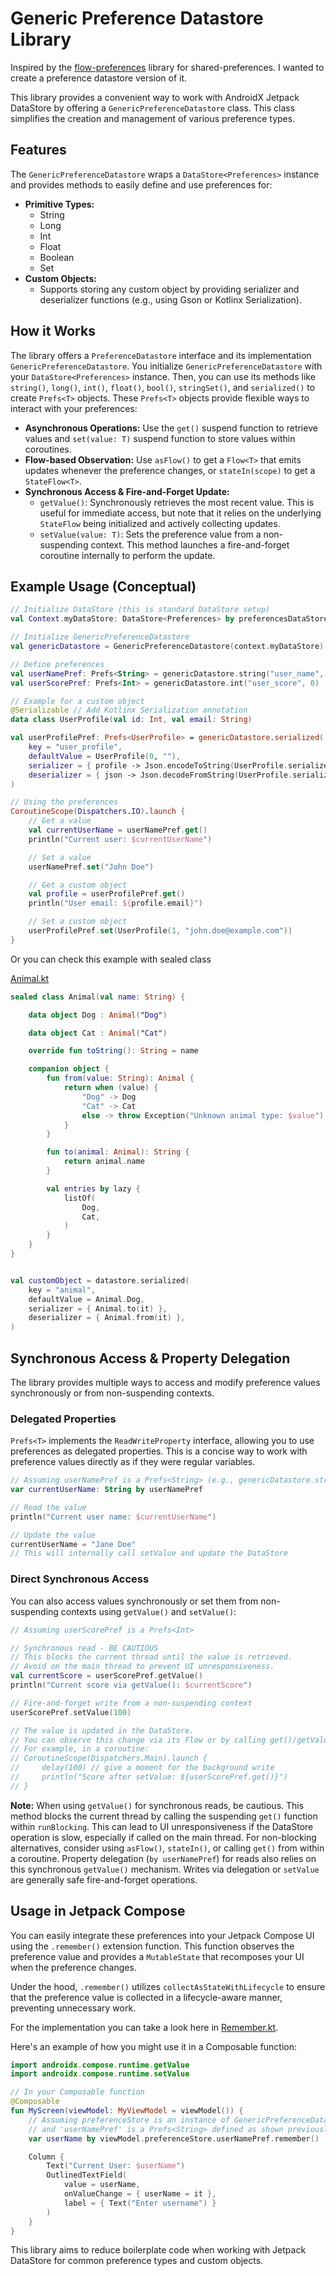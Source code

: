 # Generic Preference Datastore Library

Inspired by the [flow-preferences](https://github.com/tfcporciuncula/flow-preferences) library for shared-preferences. I wanted to create a preference datastore version of it.

This library provides a convenient way to work with AndroidX Jetpack DataStore by offering a `GenericPreferenceDatastore` class. This class simplifies the creation and management of various preference types.

## Features

The `GenericPreferenceDatastore` wraps a `DataStore<Preferences>` instance and provides methods to easily define and use preferences for:

*   **Primitive Types:**
    *   String
    *   Long
    *   Int
    *   Float
    *   Boolean
    *   Set<String>
*   **Custom Objects:**
    *   Supports storing any custom object by providing serializer and deserializer functions (e.g., using Gson or Kotlinx Serialization).

## How it Works

The library offers a `PreferenceDatastore` interface and its implementation `GenericPreferenceDatastore`. You initialize `GenericPreferenceDatastore` with your `DataStore<Preferences>` instance. Then, you can use its methods like `string()`, `long()`, `int()`, `float()`, `bool()`, `stringSet()`, and `serialized()` to create `Prefs<T>` objects. These `Prefs<T>` objects provide flexible ways to interact with your preferences:

*   **Asynchronous Operations:** Use the `get()` suspend function to retrieve values and `set(value: T)` suspend function to store values within coroutines.
*   **Flow-based Observation:** Use `asFlow()` to get a `Flow<T>` that emits updates whenever the preference changes, or `stateIn(scope)` to get a `StateFlow<T>`.
*   **Synchronous Access & Fire-and-Forget Update:**
    *   `getValue()`: Synchronously retrieves the most recent value. This is useful for immediate access, but note that it relies on the underlying `StateFlow` being initialized and actively collecting updates.
    *   `setValue(value: T)`: Sets the preference value from a non-suspending context. This method launches a fire-and-forget coroutine internally to perform the update.

## Example Usage (Conceptual)

```kotlin
// Initialize DataStore (this is standard DataStore setup)
val Context.myDataStore: DataStore<Preferences> by preferencesDataStore(name = "settings")

// Initialize GenericPreferenceDatastore
val genericDatastore = GenericPreferenceDatastore(context.myDataStore)

// Define preferences
val userNamePref: Prefs<String> = genericDatastore.string("user_name", "Guest")
val userScorePref: Prefs<Int> = genericDatastore.int("user_score", 0)
```

```kotlin
// Example for a custom object
@Serializable // Add Kotlinx Serialization annotation
data class UserProfile(val id: Int, val email: String)

val userProfilePref: Prefs<UserProfile> = genericDatastore.serialized(
    key = "user_profile",
    defaultValue = UserProfile(0, ""),
    serializer = { profile -> Json.encodeToString(UserProfile.serializer(), profile) }, 
    deserializer = { json -> Json.decodeFromString(UserProfile.serializer(), json) }
)

// Using the preferences
CoroutineScope(Dispatchers.IO).launch {
    // Get a value
    val currentUserName = userNamePref.get()
    println("Current user: $currentUserName")

    // Set a value
    userNamePref.set("John Doe")

    // Get a custom object
    val profile = userProfilePref.get()
    println("User email: ${profile.email}")

    // Set a custom object
    userProfilePref.set(UserProfile(1, "john.doe@example.com"))
}
```

Or you can check this example with sealed class

[Animal.kt](app/src/main/java/io/github/arthurkun/generic/datastore/app/domain/Animal.kt)

```kotlin
sealed class Animal(val name: String) {

    data object Dog : Animal("Dog")

    data object Cat : Animal("Cat")

    override fun toString(): String = name

    companion object {
        fun from(value: String): Animal {
            return when (value) {
                "Dog" -> Dog
                "Cat" -> Cat
                else -> throw Exception("Unknown animal type: $value")
            }
        }

        fun to(animal: Animal): String {
            return animal.name
        }

        val entries by lazy {
            listOf(
                Dog,
                Cat,
            )
        }
    }
}


val customObject = datastore.serialized(
    key = "animal",
    defaultValue = Animal.Dog,
    serializer = { Animal.to(it) },
    deserializer = { Animal.from(it) },
)
```

## Synchronous Access & Property Delegation
The library provides multiple ways to access and modify preference values synchronously or from non-suspending contexts.

### Delegated Properties
`Prefs<T>` implements the `ReadWriteProperty` interface, allowing you to use preferences as delegated properties. This is a concise way to work with preference values directly as if they were regular variables.

```kotlin
// Assuming userNamePref is a Prefs<String> (e.g., genericDatastore.string("user_name", "Guest"))
var currentUserName: String by userNamePref

// Read the value
println("Current user name: $currentUserName")

// Update the value
currentUserName = "Jane Doe" 
// This will internally call setValue and update the DataStore
```

### Direct Synchronous Access
You can also access values synchronously or set them from non-suspending contexts using `getValue()` and `setValue()`:

```kotlin
// Assuming userScorePref is a Prefs<Int>

// Synchronous read - BE CAUTIOUS
// This blocks the current thread until the value is retrieved.
// Avoid on the main thread to prevent UI unresponsiveness.
val currentScore = userScorePref.getValue()
println("Current score via getValue(): $currentScore")

// Fire-and-forget write from a non-suspending context
userScorePref.setValue(100)

// The value is updated in the DataStore.
// You can observe this change via its Flow or by calling get()/getValue() later.
// For example, in a coroutine:
// CoroutineScope(Dispatchers.Main).launch {
//     delay(100) // give a moment for the background write
//     println("Score after setValue: ${userScorePref.get()}")
// }
```

**Note:** When using `getValue()` for synchronous reads, be cautious. This method blocks the current
thread by calling the suspending `get()` function within `runBlocking`. This can lead to UI
unresponsiveness if the DataStore operation is slow, especially if called on the main thread. For
non-blocking alternatives, consider using `asFlow()`, `stateIn()`, or calling `get()` from within a
coroutine. Property delegation (`by userNamePref`) for reads also relies on this synchronous
`getValue()` mechanism. Writes via delegation or `setValue` are generally safe fire-and-forget
operations.

## Usage in Jetpack Compose

You can easily integrate these preferences into your Jetpack Compose UI using the `.remember()` extension function. This function observes the preference value and provides a `MutableState` that recomposes your UI when the preference changes.

Under the hood, `.remember()` utilizes `collectAsStateWithLifecycle` to ensure that the preference value is collected in a lifecycle-aware manner, preventing unnecessary work.

For the implementation you can take a look here in [Remember.kt](library/src/commonMain/kotlin/io/github/arthurkun/generic/datastore/Remember.kt).

Here's an example of how you might use it in a Composable function:

```kotlin
import androidx.compose.runtime.getValue
import androidx.compose.runtime.setValue

// In your Composable function
@Composable
fun MyScreen(viewModel: MyViewModel = viewModel()) {
    // Assuming preferenceStore is an instance of GenericPreferenceDatastore
    // and 'userNamePref' is a Prefs<String> defined as shown previously.
    var userName by viewModel.preferenceStore.userNamePref.remember()

    Column {
        Text("Current User: $userName")
        OutlinedTextField(
            value = userName,
            onValueChange = { userName = it },
            label = { Text("Enter username") }
        )
    }
}
```

This library aims to reduce boilerplate code when working with Jetpack DataStore for common preference types and custom objects.
